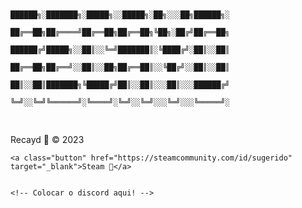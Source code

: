 <!--
                 ██████╗░███████╗░█████╗░░█████╗░██╗░░░██╗██████╗░
                 ██╔══██╗██╔════╝██╔══██╗██╔══██╗╚██╗░██╔╝██╔══██╗
                 ██████╔╝█████╗░░██║░░╚═╝███████║░╚████╔╝░██║░░██║
                 ██╔══██╗██╔══╝░░██║░░██╗██╔══██║░░╚██╔╝░░██║░░██║
                 ██║░░██║███████╗╚█████╔╝██║░░██║░░░██║░░░██████╔╝
                 ╚═╝░░╚═╝╚══════╝░╚════╝░╚═╝░░╚═╝░░░╚═╝░░░╚═════╝░
                                                               -->

<!DOCTYPE html>
<html>

<head>
  <meta charset="UTF-8">
    <title>Recayd - Home</title>
  <link rel="icon" type="image/png" href="Repositório/icon.png">
  <link rel="stylesheet" type="text/css" href="Repositório/style.css">

</head>

<body class="reflection">
  <pre class="ascii">



                                          ██████╗░███████╗░█████╗░░█████╗░██╗░░░██╗██████╗░
                                          ██╔══██╗██╔════╝██╔══██╗██╔══██╗╚██╗░██╔╝██╔══██╗
                                          ██████╔╝█████╗░░██║░░╚═╝███████║░╚████╔╝░██║░░██║
                                          ██╔══██╗██╔══╝░░██║░░██╗██╔══██║░░╚██╔╝░░██║░░██║
                                          ██║░░██║███████╗╚█████╔╝██║░░██║░░░██║░░░██████╔╝
                                          ╚═╝░░╚═╝╚══════╝░╚════╝░╚═╝░░╚═╝░░░╚═╝░░░╚═════╝░   
                                          
                                          
</pre>
  <footer>Recayd 🧶 &copy; 2023
  </footer>

  <div class="container">

    <a class="button" href="https://steamcommunity.com/id/sugerido" target="_blank">Steam 🧶</a>


    <!-- Colocar o discord aqui! -->

</body>

</html>
<!-- Recayd Home - criado em 03/02/23 - 1.project -->
